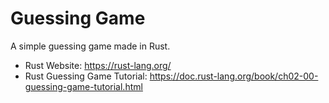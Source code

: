# Guessing Game
A simple guessing game made in Rust.

* Rust Website: https://rust-lang.org/
* Rust Guessing Game Tutorial: https://doc.rust-lang.org/book/ch02-00-guessing-game-tutorial.html